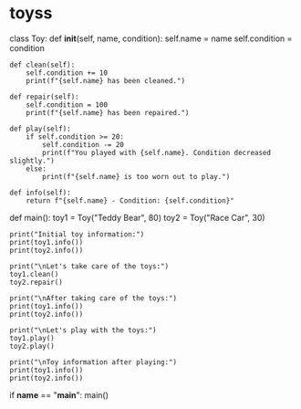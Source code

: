 # toyss
class Toy:
    def __init__(self, name, condition):
        self.name = name
        self.condition = condition

    def clean(self):
        self.condition += 10
        print(f"{self.name} has been cleaned.")

    def repair(self):
        self.condition = 100
        print(f"{self.name} has been repaired.")

    def play(self):
        if self.condition >= 20:
            self.condition -= 20
            print(f"You played with {self.name}. Condition decreased slightly.")
        else:
            print(f"{self.name} is too worn out to play.")

    def info(self):
        return f"{self.name} - Condition: {self.condition}"


def main():
    toy1 = Toy("Teddy Bear", 80)
    toy2 = Toy("Race Car", 30)

    print("Initial toy information:")
    print(toy1.info())
    print(toy2.info())

    print("\nLet's take care of the toys:")
    toy1.clean()
    toy2.repair()

    print("\nAfter taking care of the toys:")
    print(toy1.info())
    print(toy2.info())

    print("\nLet's play with the toys:")
    toy1.play()
    toy2.play()

    print("\nToy information after playing:")
    print(toy1.info())
    print(toy2.info())


if __name__ == "__main__":
    main()
